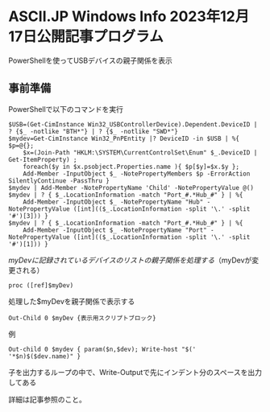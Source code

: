 # ASCII.JP Windows Info 2023年12月17日公開記事プログラム
PowerShellを使ってUSBデバイスの親子関係を表示

## 事前準備
PowerShellで以下のコマンドを実行

    $USB=(Get-CimInstance Win32_USBControllerDevice).Dependent.DeviceID | ? {$_ -notlike "BTH*"} | ? {$_ -notlike "SWD*"}
    $mydev=Get-CimInstance Win32_PnPEntity |? DeviceID -in $USB | %{ $p=@{}; 
        $x=(Join-Path "HKLM:\SYSTEM\CurrentControlSet\Enum" $_.DeviceID | Get-ItemProperty) ;
        foreach($y in $x.psobject.Properties.name ){ $p[$y]=$x.$y };
        Add-Member -InputObject $_ -NotePropertyMembers $p -ErrorAction SilentlyContinue -PassThru }
    $mydev | Add-Member -NotePropertyName 'Child' -NotePropertyValue @()
    $mydev | ? { $_.LocationInformation -match "Port_#.*Hub_#" } | %{ 
        Add-Member -InputObject $_ -NotePropertyName "Hub" -NotePropertyValue ([int](($_.LocationInformation -split '\.' -split '#')[3])) }
    $mydev | ? { $_.LocationInformation -match "Port_#.*Hub_#" } | %{ 
        Add-Member -InputObject $_ -NotePropertyName "Port" -NotePropertyValue ([int](($_.LocationInformation -split '\.' -split '#')[1])) }


$myDevに記録されているデバイスのリストの親子関係を処理する（$myDevが変更される）

    proc ([ref]$myDev)

処理した$myDevを親子関係で表示する

    Out-Child 0 $myDev {表示用スクリプトブロック}

例

    Out-child 0 $mydev { param($n,$dev); Write-host "$('  '*$n)$($dev.name)" }

子を出力するループの中で、Write-Outputで先にインデント分のスペースを出力してある

詳細は記事参照のこと。
